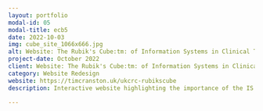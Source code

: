 ```yaml
---
layout: portfolio
modal-id: 05
modal-title: ecb5
date: 2022-10-03
img: cube_site_1066x666.jpg
alt: Website: The Rubik's Cube:tm: of Information Systems in Clinical Trials
project-date: October 2022
client: Website: The Rubik's Cube:tm: of Information Systems in Clinical Trials
category: Website Redesign
website: https://timcranston.uk/ukcrc-rubikscube
description: Interactive website highlighting the importance of the IS and data management function in the successful development and delivery of clinical trials

---
```

